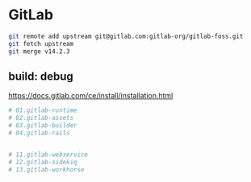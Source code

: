 # GitLab

```bash
git remote add upstream git@gitlab.com:gitlab-org/gitlab-foss.git
git fetch upstream
git merge v14.2.3
```

## build: debug

<https://docs.gitlab.com/ce/install/installation.html>

```bash
# 01.gitlab-runtime
# 02.gitlab-assets
# 03.gitlab-builder
# 04.gitlab-rails


# 11.gitlab-webservice
# 12.gitlab-sidekiq
# 13.gitlab-workhorse
```
